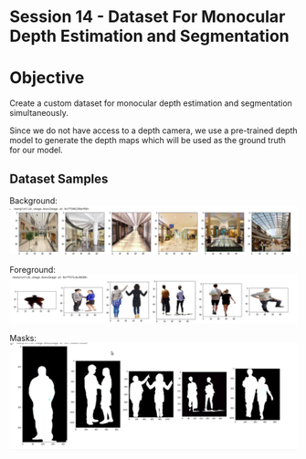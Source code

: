 # Session 14 - Dataset For Monocular Depth Estimation and Segmentation
#  Objective
Create a custom dataset for monocular depth estimation and segmentation simultaneously.

Since we do not have access to a depth camera, we use a pre-trained depth model to generate the depth maps which will be used as the ground truth for our model.

## Dataset Samples
Background:![alt text](https://github.com/ashkash2476/EVA_Session14_15/blob/master/Final_images/BG_list.png)

Foreground:![alt text](https://github.com/ashkash2476/EVA_Session14_15/blob/master/Final_images/fg_img.png)

Masks:![alt text](https://github.com/ashkash2476/EVA_Session14_15/blob/master/Final_images/mask.png)






